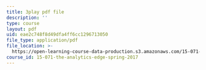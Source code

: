 ```yaml
---
title: 3play pdf file
description: ''
type: course
layout: pdf
uid: eae2c748f8d49dfa4ff6cc1296713050
file_type: application/pdf
file_location: >-
  https://open-learning-course-data-production.s3.amazonaws.com/15-071-the-analytics-edge-spring-2017/eae2c748f8d49dfa4ff6cc1296713050_ozQJncmJYk.pdf
course_id: 15-071-the-analytics-edge-spring-2017
---
```

